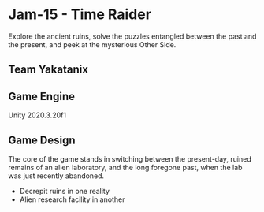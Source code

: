# Jam-15 - Time Raider
Explore the ancient ruins, solve the puzzles entangled between the past and the present, and peek at the mysterious Other Side.

## Team Yakatanix

## Game Engine
Unity 2020.3.20f1

## Game Design
The core of the game stands in switching between the present-day, ruined remains of an alien laboratory, and the long foregone past, when the lab was just recently abandoned.

* Decrepit ruins in one reality
* Alien research facility in another